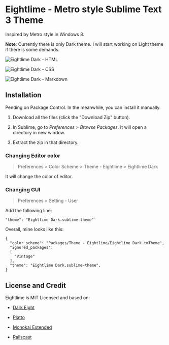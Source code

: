 Eightlime - Metro style Sublime Text 3 Theme
=============================================

Inspired by Metro style in Windows 8.

**Note**: Currently there is only Dark theme. I will start working on Light theme if there is some demands.

![Eightlime Dark - HTML](http://cdn.setyono.net/eightlime/dark-html.jpg)

![Eightlime Dark - CSS](http://cdn.setyono.net/eightlime/dark-css.jpg)

![Eightlime Dark - Markdown](http://cdn.setyono.net/eightlime/dark-markdown.jpg)

Installation
-------------------

Pending on Package Control. In the meanwhile, you can install it manually.

1. Download all the files (click the "Download Zip" button).

2. In Sublime, go to *Preferences > Browse Packages*. It will open a directory in new window.

3. Extract the zip in that directory.

### Changing Editor color

>Preferences > Color Scheme > Theme - Eightlime > Eightlime Dark

It will change the color of editor.

### Changing GUI

>Preferences > Setting - User

Add the following line:
    
    "theme": "Eightlime Dark.sublime-theme"`

Overall, mine looks like this:

    {
      "color_scheme": "Packages/Theme - Eightlime/Eightlime Dark.tmTheme",
      "ignored_packages":
      [
        "Vintage"
      ],
      "theme": "Eightlime Dark.sublime-theme",
    }

License and Credit
-------------------

Eightlime is MIT Licensed and based on:

- [Dark Eight](https://github.com/ShawnMcCool/theme-dark-eight)

- [Piatto](https://github.com/samuelrafo/piatto)

- [Monokai Extended](https://github.com/jonschlinkert/sublime-monokai-extended)

- [Railscast](http://railscasts.com/)